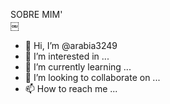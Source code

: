 SOBRE MIM'                                                                                                                                                                                                                                                                                                                                                                                                                              
￼


- 👋 Hi, I’m @arabia3249
- 👀 I’m interested in ...
- 🌱 I’m currently learning ...
- 💞️ I’m looking to collaborate on ...
- 📫 How to reach me ...

